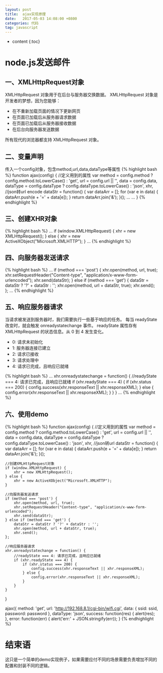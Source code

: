 ```yaml
---
layout: post
title:  ajax实现原理
date:   2017-05-03 14:08:00 +0800
categories: 代码
tag: javascript
---
```


* content
{:toc}

node.js发送邮件
====================================

一、XMLHttpRequest对象
------------------------------------
XMLHttpRequest 对象用于在后台与服务器交换数据。
XMLHttpRequest 对象是开发者的梦想，因为您能够：

* 在不重新加载页面的情况下更新网页
* 在页面已加载后从服务器请求数据
* 在页面已加载后从服务器接收数据
* 在后台向服务器发送数据

所有现代的浏览器都支持 XMLHttpRequest 对象。

二、变量声明
------------------------------------
传入一个config对象，包含method,url,data,dataType等属性
{% highlight bash %}
function ajax(config) {
    //定义用到的属性
    var method = config.method ? config.method.toLowerCase() : 'get',
        url = config.url || '',
        data = config.data,
        dataType = config.dataType ? config.dataType.toLowerCase() : 'json',
        xhr,
        //json转url encode
        dataStr = function() {
            var dataArr = [];
            for (var e in data) {
                dataArr.push(e + '=' + data[e]);
            }
            return dataArr.join('&');
        }();
    ...
    ...
}
{% endhighlight %}

三、创建XHR对象
------------------------------------

{% highlight bash %}
...
if (window.XMLHttpRequest) {
    xhr = new XMLHttpRequest();
} else {
    xhr = new ActiveXObject("Microsoft.XMLHTTP");
}
...
{% endhighlight %}

四、向服务器发送请求
------------------------------------

{% highlight bash %}
...
if (method === 'post') {
    xhr.open(method, url, true);
    xhr.setRequestHeader("Content-type", "application/x-www-form-urlencoded");
    xhr.send(dataStr);
} else if (method === 'get') {
    dataStr = dataStr ? '?' + dataStr : '';
    xhr.open(method, url + dataStr, true);
    xhr.send();
};
...
{% endhighlight %}

五、响应服务器请求
------------------------------------
当请求被发送到服务器时，我们需要执行一些基于响应的任务。
每当 readyState 改变时，就会触发 onreadystatechange 事件。
readyState 属性存有 XMLHttpRequest 的状态信息。从 0 到 4 发生变化。

* 0: 请求未初始化
* 1: 服务器连接已建立
* 2: 请求已接收
* 3: 请求处理中
* 4: 请求已完成，且响应已就绪

{% highlight bash %}
...
    xhr.onreadystatechange = function() {
        //readyState === 4: 请求已完成，且响应已就绪
        if (xhr.readyState === 4) {
            if (xhr.status === 200) {
                config.success(xhr.responseText || xhr.responseXML);
            } else {
                config.error(xhr.responseText || xhr.responseXML);
            }
        }
    }
...
{% endhighlight %}

六、使用demo
------------------------------------

{% highlight bash %}
function ajax(config) {
    //定义用到的属性
    var method = config.method ? config.method.toLowerCase() : 'get',
        url = config.url || '',
        data = config.data,
        dataType = config.dataType ? config.dataType.toLowerCase() : 'json',
        xhr,
        //json转url
        dataStr = function() {
            var dataArr = [];
            for (var e in data) {
                dataArr.push(e + '=' + data[e]);
            }
            return dataArr.join('&');
        }();

    //创建XMLHttpRequest对象
    if (window.XMLHttpRequest) {
        xhr = new XMLHttpRequest();
    } else {
        xhr = new ActiveXObject("Microsoft.XMLHTTP");
    }

    //向服务器发送请求
    if (method === 'post') {
        xhr.open(method, url, true);
        xhr.setRequestHeader("Content-type", "application/x-www-form-urlencoded");
        xhr.send(dataStr);
    } else if (method === 'get') {
        dataStr = dataStr ? '?' + dataStr : '';
        xhr.open(method, url + dataStr, true);
        xhr.send();
    };

    //响应服务器请求
    xhr.onreadystatechange = function() {
        //readyState === 4: 请求已完成，且响应已就绪
        if (xhr.readyState === 4) {
            if (xhr.status === 200) {
                config.success(xhr.responseText || xhr.responseXML);
            } else {
                config.error(xhr.responseText || xhr.responseXML);
            }
        }
    }
}

ajax({
    method: 'get',
    url: 'http://192.168.8.1/cgi-bin/wifi.cgi',
    data: {
        ssid: ssid,
        password: password
    },
    dataType: 'json',
    success: function(res) {
        alert(res);
    },
    error: function(err) {
        alert('err:' + JSON.stringify(err));
    }
{% endhighlight %}

结束语
====================================
这只是一个简单的demo实现例子，如果需要应付不同的场景需要负责增加不同的配置和封装不同的逻辑。